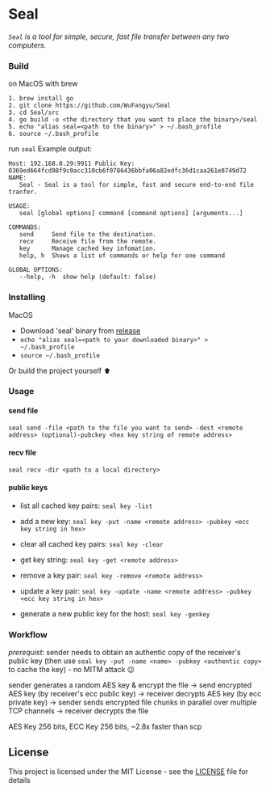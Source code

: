# Seal

<em>`Seal` is a tool for simple, secure, fast file transfer between any two computers.</em>

### Build

on MacOS with brew

```
1. brew install go
2. git clone https://github.com/WuFangyu/Seal
3. cd Seal/src
4. go build -o <the directory that you want to place the binary>/seal
5. echo "alias seal=<path to the binary>" > ~/.bash_profile
6. source ~/.bash_profile
```

run `seal` Example output:

```
Host: 192.168.0.29:9911 Public Key: 0369ed664fcd98f9c0acc310cb6f0786436bbfa06a82edfc36d1caa261e8749d72
NAME:
   Seal - Seal is a tool for simple, fast and secure end-to-end file tranfer.

USAGE:
   seal [global options] command [command options] [arguments...]

COMMANDS:
   send     Send file to the destination.
   recv     Receive file from the remote.
   key      Manage cached key infomation.
   help, h  Shows a list of commands or help for one command

GLOBAL OPTIONS:
   --help, -h  show help (default: false)
```

### Installing

MacOS

-  Download 'seal' binary from [release](https://github.com/WuFangyu/Seal/releases)
- `echo "alias seal=<path to your downloaded binary>" > ~/.bash_profile`
- `source ~/.bash_profile`

Or build the project yourself :arrow_up:

### Usage

#### send file

`seal send -file <path to the file you want to send> -dest <remote address> (optional)-pubckey <hex key string of remote address>`

#### recv file

`seal recv -dir <path to a local directory>`

#### public keys

- list all cached key pairs: `seal key -list`

- add a new key: `seal key -put -name <remote address> -pubkey <ecc key string in hex>`

- clear all cached key pairs: `seal key -clear`

- get key string: `seal key -get <remote address>`

- remove a key pair: `seal key -remove <remote address>`

- update a key pair: `seal key -update -name <remote address> -pubkey <ecc key string in hex>`

- generate a new public key for the host: `seal key -genkey`


### Workflow

<em>prerequist</em>: sender needs to obtain an authentic copy of the receiver's public key 
(then use `seal key -put -name <name> -pubkey <authentic copy>` to cache the key) - no MITM attack :wink:

sender generates a random AES key & encrypt the file -> send encrypted AES key (by receiver's ecc public key)
-> receiver decrypts AES key (by ecc private key) -> sender sends encrypted file chunks in parallel over multiple TCP channels -> receiver decrypts the file

AES Key 256 bits, ECC Key 256 bits, ~2.8x faster than scp

## License

This project is licensed under the MIT License - see the [LICENSE](LICENSE) file for details
